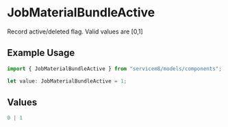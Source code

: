 # JobMaterialBundleActive

Record active/deleted flag.  Valid values are [0,1]

## Example Usage

```typescript
import { JobMaterialBundleActive } from "servicem8/models/components";

let value: JobMaterialBundleActive = 1;
```

## Values

```typescript
0 | 1
```